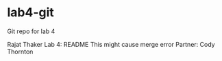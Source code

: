 # lab4-git
Git repo for lab 4

Rajat Thaker
Lab 4: README
This might cause merge error
Partner: Cody Thornton
